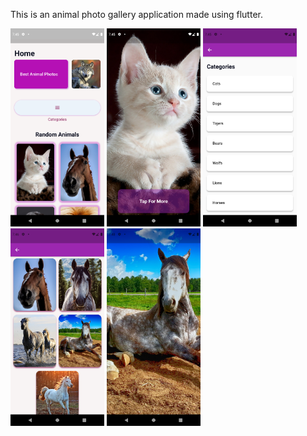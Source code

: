 This is an animal photo gallery application made using flutter.

<p float=left>
  <img src = "assets/screenshots/Screenshot1.png" width ="150">
   <img src = "assets/screenshots/Screenshot2.png" width ="150">
  <img src = "assets/screenshots/Screenshot3.png" width ="150">
  <img src = "assets/screenshots/Screenshot4.png" width ="150">
  <img src = "assets/screenshots/Screenshot5.png" width ="150">
</p>


